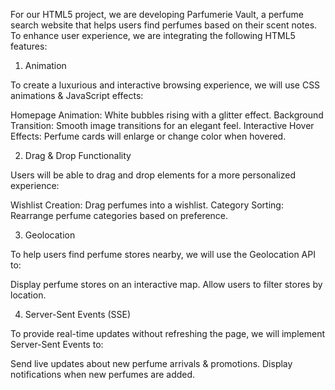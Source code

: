 For our HTML5 project, we are developing Parfumerie Vault, a perfume search website that helps users find perfumes based on their scent notes. To enhance user experience, we are integrating the following HTML5 features:

1. Animation

To create a luxurious and interactive browsing experience, we will use CSS animations & JavaScript effects:

Homepage Animation: White bubbles rising with a glitter effect.
Background Transition: Smooth image transitions for an elegant feel.
Interactive Hover Effects: Perfume cards will enlarge or change color when hovered.

2. Drag & Drop Functionality 

Users will be able to drag and drop elements for a more personalized experience:

Wishlist Creation: Drag perfumes into a wishlist.
Category Sorting: Rearrange perfume categories based on preference.

3. Geolocation 

To help users find perfume stores nearby, we will use the Geolocation API to:

Display perfume stores on an interactive map.
Allow users to filter stores by location.

4. Server-Sent Events (SSE) 

To provide real-time updates without refreshing the page, we will implement Server-Sent Events to:

Send live updates about new perfume arrivals & promotions.
Display notifications when new perfumes are added.
